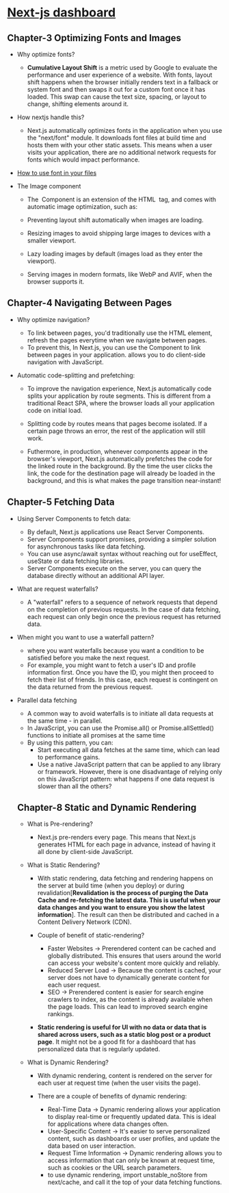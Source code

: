 # [Next-js dashboard](https://nextjs.org/learn/dashboard-app/)

## Chapter-3 Optimizing Fonts and Images

- Why optimize fonts?

  - **Cumulative Layout Shift** is a metric used by Google to evaluate the performance and user experience of a website. With fonts, layout shift happens when the browser initially renders text in a fallback or system font and then swaps it out for a custom font once it has loaded. This swap can cause the text size, spacing, or layout to change, shifting elements around it.

- How nextjs handle this?

  - Next.js automatically optimizes fonts in the application when you use the "next/font" module. It downloads font files at build time and hosts them with your other static assets. This means when a user visits your application, there are no additional network requests for fonts which would impact performance.

- [How to use font in your files](./app/ui/fonts.ts)

- The Image component

  - The <Image> Component is an extension of the HTML <img> tag, and comes with automatic image optimization, such as:

  - Preventing layout shift automatically when images are loading.
  - Resizing images to avoid shipping large images to devices with a smaller viewport.
  - Lazy loading images by default (images load as they enter the viewport).
  - Serving images in modern formats, like WebP and AVIF, when the browser supports it.

## Chapter-4 Navigating Between Pages

- Why optimize navigation?

  - To link between pages, you'd traditionally use the <a> HTML element, refresh the pages everytime when we navigate between pages.
  - To prevent this, In Next.js, you can use the <Link /> Component to link between pages in your application. <Link> allows you to do client-side navigation with JavaScript.

- Automatic code-splitting and prefetching:

  - To improve the navigation experience, Next.js automatically code splits your application by route segments. This is different from a traditional React SPA, where the browser loads all your application code on initial load.

  - Splitting code by routes means that pages become isolated. If a certain page throws an error, the rest of the application will still work.

  - Futhermore, in production, whenever <Link> components appear in the browser's viewport, Next.js automatically prefetches the code for the linked route in the background. By the time the user clicks the link, the code for the destination page will already be loaded in the background, and this is what makes the page transition near-instant!

## Chapter-5 Fetching Data

- Using Server Components to fetch data:

  - By default, Next.js applications use React Server Components.
  - Server Components support promises, providing a simpler solution for asynchronous tasks like data fetching.
  - You can use async/await syntax without reaching out for useEffect, useState or data fetching libraries.
  - Server Components execute on the server, you can query the database directly without an additional API layer.

- What are request waterfalls?

  - A "waterfall" refers to a sequence of network requests that depend on the completion of previous requests. In the case of data fetching, each request can only begin once the previous request has returned data.

- When might you want to use a waterfall pattern?

  - where you want waterfalls because you want a condition to be satisfied before you make the next request.
  - For example, you might want to fetch a user's ID and profile information first. Once you have the ID, you might then proceed to fetch their list of friends. In this case, each request is contingent on the data returned from the previous request.

- Parallel data fetching

  - A common way to avoid waterfalls is to initiate all data requests at the same time - in parallel.
  - In JavaScript, you can use the Promise.all() or Promise.allSettled() functions to initiate all promises at the same time
  - By using this pattern, you can:
    - Start executing all data fetches at the same time, which can lead to performance gains.
    - Use a native JavaScript pattern that can be applied to any library or framework. However, there is one disadvantage of relying only on this JavaScript pattern: what happens if one data request is slower than all the others?

  ## Chapter-8 Static and Dynamic Rendering

  - What is Pre-rendering?

    - Next.js pre-renders every page. This means that Next.js generates HTML for each page in advance, instead of having it all done by client-side JavaScript.

  - What is Static Rendering?

    - With static rendering, data fetching and rendering happens on the server at build time (when you deploy) or during revalidation[__Revalidation is the process of purging the Data Cache and re-fetching the latest data. This is useful when your data changes and you want to ensure you show the latest information__]. The result can then be distributed and cached in a Content Delivery Network (CDN).
    - Couple of benefit of static-rendering?

      - Faster Websites -> Prerendered content can be cached and globally distributed. This ensures that users around the world can access your website's content more quickly and reliably.
      - Reduced Server Load -> Because the content is cached, your server does not have to dynamically generate content for each user request.
      - SEO -> Prerendered content is easier for search engine crawlers to index, as the content is already available when the page loads. This can lead to improved search engine rankings.

    - **Static rendering is useful for UI with no data or data that is shared across users, such as a static blog post or a product page**. It might not be a good fit for a dashboard that has personalized data that is regularly updated.

  - What is Dynamic Rendering?

    - With dynamic rendering, content is rendered on the server for each user at request time (when the user visits the page).
    - There are a couple of benefits of dynamic rendering:

      - Real-Time Data -> Dynamic rendering allows your application to display real-time or frequently updated data. This is ideal for applications where data changes often.
      - User-Specific Content -> It's easier to serve personalized content, such as dashboards or user profiles, and update the data based on user interaction.
      - Request Time Information -> Dynamic rendering allows you to access information that can only be known at request time, such as cookies or the URL search parameters.
      - to use dynamic rendering, import unstable_noStore from next/cache, and call it the top of your data fetching functions.
